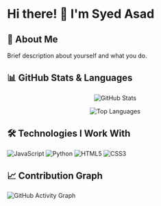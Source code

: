 # Hi there! 👋 I'm Syed Asad

## 🔭 About Me
Brief description about yourself and what you do.

## 📊 GitHub Stats & Languages

<div align="center">
  
![GitHub Stats](https://github-readme-stats.vercel.app/api?username=tasad-7&show_icons=true&theme=radical)

![Top Languages](https://github-readme-stats.vercel.app/api/top-langs/?username=tasad-7&layout=compact&theme=radical)

</div>

## 🛠️ Technologies I Work With

![JavaScript](https://img.shields.io/badge/JavaScript-F7DF1E?style=for-the-badge&logo=javascript&logoColor=black)
![Python](https://img.shields.io/badge/Python-3776AB?style=for-the-badge&logo=python&logoColor=white)
![HTML5](https://img.shields.io/badge/HTML5-E34F26?style=for-the-badge&logo=html5&logoColor=white)
![CSS3](https://img.shields.io/badge/CSS3-1572B6?style=for-the-badge&logo=css3&logoColor=white)

## 📈 Contribution Graph

![GitHub Activity Graph](https://github-readme-activity-graph.vercel.app/graph?username=tasad-7&theme=radical)
